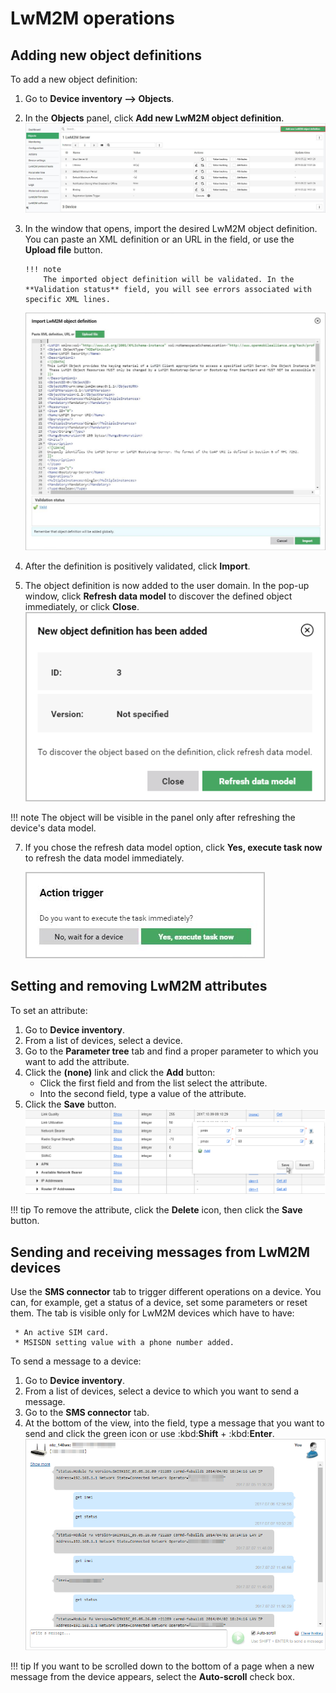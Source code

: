 # LwM2M operations

## Adding new object definitions

To add a new object definition:

1. Go to **Device inventory --> Objects**.
2. In the **Objects** panel, click **Add new LwM2M object definition**.
    ![The Objects panel](images/new_object_definition_1.png "The Objects panel")
3. In the window that opens, import the desired LwM2M object definition. You can paste an XML definition or an URL in the field, or use the **Upload file** button.

       !!! note
           The imported object definition will be validated. In the **Validation status** field, you will see errors associated with specific XML lines.

     ![Importing LwM2M object definition](images/new_object_definition_2.png "Importing LwM2M object definition")
4. After the definition is positively validated, click **Import**.
5. The object definition is now added to the user domain. In the pop-up window, click **Refresh data model** to discover the defined object immediately, or click **Close**.
     ![Refreshing the data model](images/new_object_definition_3.png "Refreshing the data model")

 !!! note
     The object will be visible in the panel only after refreshing the device's data model.

7. If you chose the refresh data model option, click **Yes, execute task now** to refresh the data model immediately.

     ![Action trigger](images/new_object_definition_4.png "Action trigger")

## Setting and removing LwM2M attributes

To set an attribute:

1. Go to **Device inventory**.
2. From a list of devices, select a device.
3. Go to the **Parameter tree** tab and find a proper parameter to which you want to add the attribute.
4. Click the **(none)** link and click the **Add** button:
     * Click the first field and from the list select the attribute.
     * Into the second field, type a value of the attribute.
5. Click the **Save** button.
![Setting LwM2M attributes](images/Setting_and_removing_attributes.png "Setting LwM2M attributes")

!!! tip
    To remove the attribute, click the **Delete** icon, then click the **Save** button.

## Sending and receiving messages from LwM2M devices

Use the **SMS connector** tab to trigger different operations on a device. You can, for example, get a status of a device, set some parameters or reset them.
The tab is visible only for LwM2M devices which have to have:

     * An active SIM card.
     * MSISDN setting value with a phone number added.

To send a message to a device:

1. Go to **Device inventory**.
2. From a list of devices, select a device to which you want to send a message.
3. Go to the **SMS connector** tab.
4. At the bottom of the view, into the field, type a message that you want to send and click the green icon or use :kbd:**Shift** + :kbd:**Enter**.
![Sending and receiving messages from devices](images/Sending_smses.png "Sending and receiving messages from devices")

!!! tip
    If you want to be scrolled down to the bottom of a page when a new message from the device appears, select the **Auto-scroll** check box.
